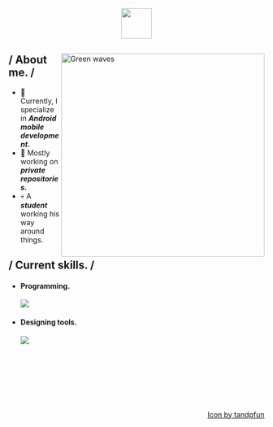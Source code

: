 <!--
### Hi there 👋

**elfrikiamv/elfrikiamv** is a ✨ _special_ ✨ repository because its `README.md` (this file) appears on your GitHub profile.

Here are some ideas to get you started:

- 🔭 I’m currently working on ...
- 🌱 I’m currently learning ...
- 👯 I’m looking to collaborate on ...
- 🤔 I’m looking for help with ...
- 💬 Ask me about ...
- 📫 How to reach me: ...
- 😄 Pronouns: ...
- ⚡ Fun fact: ...
-->

<p align = center ><img width="60" src="https://elfrikiamv.com/img/use/elfrikiamv-logo.ico"> </p>

<div>

<img align="right" width="400" alt="Green waves" src="https://elfrikiamv.com/img/use/bg-readme.png"/>

<h2> / About me. /</h2>
  
- 👻 Currently, I specialize in ***Android mobile development.***
- 👾 Mostly working on ***private repositories.***
- 💀 A ***student*** working his way around things.
  
<h2> / Current skills. / </h2>
  
- <h4> Programming. </h4>
    <img src="https://skillicons.dev/icons?i=kotlin,androidstudio,java,git,firebase,bootstrap,js,css,html,vscode,visualstudio,dotnet,eclipse,idea,linux,vim,&perline=6" />
  
- <h4> Designing tools. </h4>
    <img src="https://skillicons.dev/icons?i=figma,ae,ps,pr,&perline=4" />
  
  </br></br></br></br></br></br>
  
<div align="right">
<a href="https://skillicons.dev">Icon by tandpfun</a>
  </div>
  </div>
